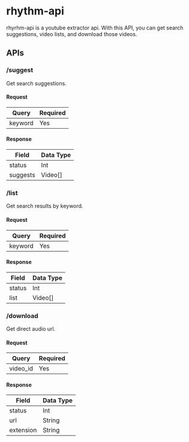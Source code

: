# rhythm-api
rhyrhm-api is a youtube extractor api. With this API, you can get search suggestions, video lists, and download those videos.

## APIs
### /suggest
Get search suggestions.
#### Request
| Query   | Required |
|---|---|
| keyword | Yes |
#### Response
| Field   | Data Type |
|---|---|
| status | Int |
| suggests | Video[] |

### /list
Get search results by keyword.
#### Request
| Query   | Required |
|---|---|
| keyword | Yes |
#### Response
| Field   | Data Type |
|---|---|
| status | Int |
| list | Video[] |

### /download
Get direct audio url.
#### Request
| Query   | Required |
|---|---|
| video_id | Yes |
#### Response
| Field   | Data Type |
|---|---|
| status | Int |
| url | String |
| extension | String |
